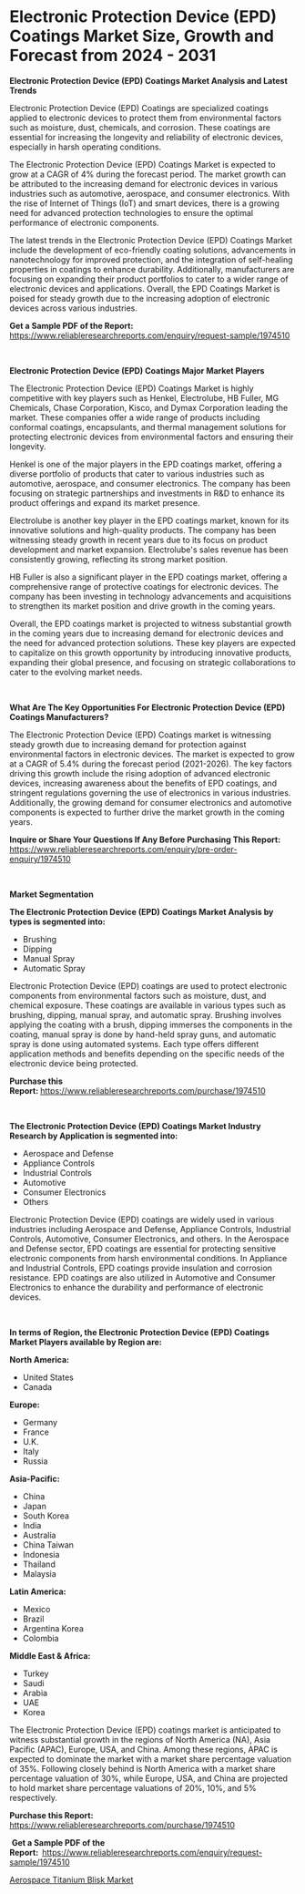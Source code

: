 <p><h1>Electronic Protection Device (EPD) Coatings Market Size, Growth and Forecast from 2024 - 2031</h1></p><p><strong>Electronic Protection Device (EPD) Coatings Market Analysis and Latest Trends</strong></p>
<p><p>Electronic Protection Device (EPD) Coatings are specialized coatings applied to electronic devices to protect them from environmental factors such as moisture, dust, chemicals, and corrosion. These coatings are essential for increasing the longevity and reliability of electronic devices, especially in harsh operating conditions.</p><p>The Electronic Protection Device (EPD) Coatings Market is expected to grow at a CAGR of 4% during the forecast period. The market growth can be attributed to the increasing demand for electronic devices in various industries such as automotive, aerospace, and consumer electronics. With the rise of Internet of Things (IoT) and smart devices, there is a growing need for advanced protection technologies to ensure the optimal performance of electronic components.</p><p>The latest trends in the Electronic Protection Device (EPD) Coatings Market include the development of eco-friendly coating solutions, advancements in nanotechnology for improved protection, and the integration of self-healing properties in coatings to enhance durability. Additionally, manufacturers are focusing on expanding their product portfolios to cater to a wider range of electronic devices and applications. Overall, the EPD Coatings Market is poised for steady growth due to the increasing adoption of electronic devices across various industries.</p></p>
<p><strong>Get a Sample PDF of the Report:&nbsp;</strong> <a href="https://www.reliableresearchreports.com/enquiry/request-sample/1974510">https://www.reliableresearchreports.com/enquiry/request-sample/1974510</a></p>
<p>&nbsp;</p>
<p><strong>Electronic Protection Device (EPD) Coatings Major Market Players</strong></p>
<p><p>The Electronic Protection Device (EPD) Coatings Market is highly competitive with key players such as Henkel, Electrolube, HB Fuller, MG Chemicals, Chase Corporation, Kisco, and Dymax Corporation leading the market. These companies offer a wide range of products including conformal coatings, encapsulants, and thermal management solutions for protecting electronic devices from environmental factors and ensuring their longevity.</p><p>Henkel is one of the major players in the EPD coatings market, offering a diverse portfolio of products that cater to various industries such as automotive, aerospace, and consumer electronics. The company has been focusing on strategic partnerships and investments in R&D to enhance its product offerings and expand its market presence.</p><p>Electrolube is another key player in the EPD coatings market, known for its innovative solutions and high-quality products. The company has been witnessing steady growth in recent years due to its focus on product development and market expansion. Electrolube's sales revenue has been consistently growing, reflecting its strong market position.</p><p>HB Fuller is also a significant player in the EPD coatings market, offering a comprehensive range of protective coatings for electronic devices. The company has been investing in technology advancements and acquisitions to strengthen its market position and drive growth in the coming years.</p><p>Overall, the EPD coatings market is projected to witness substantial growth in the coming years due to increasing demand for electronic devices and the need for advanced protection solutions. These key players are expected to capitalize on this growth opportunity by introducing innovative products, expanding their global presence, and focusing on strategic collaborations to cater to the evolving market needs.</p></p>
<p>&nbsp;</p>
<p><strong>What Are The Key Opportunities For Electronic Protection Device (EPD) Coatings Manufacturers?</strong></p>
<p><p>The Electronic Protection Device (EPD) Coatings market is witnessing steady growth due to increasing demand for protection against environmental factors in electronic devices. The market is expected to grow at a CAGR of 5.4% during the forecast period (2021-2026). The key factors driving this growth include the rising adoption of advanced electronic devices, increasing awareness about the benefits of EPD coatings, and stringent regulations governing the use of electronics in various industries. Additionally, the growing demand for consumer electronics and automotive components is expected to further drive the market growth in the coming years.</p></p>
<p><strong>Inquire or Share Your Questions If Any Before Purchasing This Report:</strong> <a href="https://www.reliableresearchreports.com/enquiry/pre-order-enquiry/1974510">https://www.reliableresearchreports.com/enquiry/pre-order-enquiry/1974510</a></p>
<p>&nbsp;</p>
<p><strong>Market Segmentation</strong></p>
<p><strong>The Electronic Protection Device (EPD) Coatings Market Analysis by types is segmented into:</strong></p>
<p><ul><li>Brushing</li><li>Dipping</li><li>Manual Spray</li><li>Automatic Spray</li></ul></p>
<p><p>Electronic Protection Device (EPD) coatings are used to protect electronic components from environmental factors such as moisture, dust, and chemical exposure. These coatings are available in various types such as brushing, dipping, manual spray, and automatic spray. Brushing involves applying the coating with a brush, dipping immerses the components in the coating, manual spray is done by hand-held spray guns, and automatic spray is done using automated systems. Each type offers different application methods and benefits depending on the specific needs of the electronic device being protected.</p></p>
<p><strong>Purchase this Report:&nbsp;</strong><a href="https://www.reliableresearchreports.com/purchase/1974510">https://www.reliableresearchreports.com/purchase/1974510</a></p>
<p>&nbsp;</p>
<p><strong>The Electronic Protection Device (EPD) Coatings Market Industry Research by Application is segmented into:</strong></p>
<p><ul><li>Aerospace and Defense</li><li>Appliance Controls</li><li>Industrial Controls</li><li>Automotive</li><li>Consumer Electronics</li><li>Others</li></ul></p>
<p><p>Electronic Protection Device (EPD) coatings are widely used in various industries including Aerospace and Defense, Appliance Controls, Industrial Controls, Automotive, Consumer Electronics, and others. In the Aerospace and Defense sector, EPD coatings are essential for protecting sensitive electronic components from harsh environmental conditions. In Appliance and Industrial Controls, EPD coatings provide insulation and corrosion resistance. EPD coatings are also utilized in Automotive and Consumer Electronics to enhance the durability and performance of electronic devices.</p></p>
<p>&nbsp;</p>
<p><strong>In terms of Region, the Electronic Protection Device (EPD) Coatings Market Players available by Region are:</strong></p>
<p>
    <p> <strong> North America: </strong>
        <ul>
            <li>United States</li>
            <li>Canada</li>
        </ul>
        </p> 
    <p> <strong> Europe: </strong>
        <ul>
            <li>Germany</li>
            <li>France</li>
            <li>U.K.</li>
            <li>Italy</li>
            <li>Russia</li>
        </ul>
        </p> 
    <p> <strong> Asia-Pacific: </strong>
        <ul>
            <li>China</li>
            <li>Japan</li>
            <li>South Korea</li>
            <li>India</li>
            <li>Australia</li>
            <li>China Taiwan</li>
            <li>Indonesia</li>
            <li>Thailand</li>
            <li>Malaysia</li>
        </ul>
        </p> 
    <p> <strong> Latin America: </strong>
        <ul>
            <li>Mexico</li>
            <li>Brazil</li>
            <li>Argentina Korea</li>
            <li>Colombia</li>
        </ul>
        </p> 
    <p> <strong> Middle East & Africa: </strong>
        <ul>
            <li>Turkey</li>
            <li>Saudi</li>
            <li>Arabia</li>
            <li>UAE</li>
            <li>Korea</li>
        </ul>
    </p>
    </p>
<p><p>The Electronic Protection Device (EPD) coatings market is anticipated to witness substantial growth in the regions of North America (NA), Asia Pacific (APAC), Europe, USA, and China. Among these regions, APAC is expected to dominate the market with a market share percentage valuation of 35%. Following closely behind is North America with a market share percentage valuation of 30%, while Europe, USA, and China are projected to hold market share percentage valuations of 20%, 10%, and 5% respectively.</p></p>
<p><strong>Purchase this Report: </strong><a href="https://www.reliableresearchreports.com/purchase/1974510">https://www.reliableresearchreports.com/purchase/1974510</a></p>
<p>&nbsp;<strong>Get a Sample PDF of the Report:&nbsp;&nbsp;</strong><a href="https://www.reliableresearchreports.com/enquiry/request-sample/1974510">https://www.reliableresearchreports.com/enquiry/request-sample/1974510</a></p>
<p><strong></strong></p>
<p><p><a href="https://forested-sushi-9b0.notion.site/Aerospace-Titanium-Blisk-Market-Size-and-Growth-Market-Segmentation-Regional-and-Country-Breakdown-a8674842fa2740079d379f5c1704b3f2">Aerospace Titanium Blisk Market</a></p></p>
